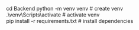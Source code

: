 cd Backend
python -m venv venv   # create venv  
.\venv\Scripts\activate   # activate venv  
 pip install -r requirements.txt   # install dependencies